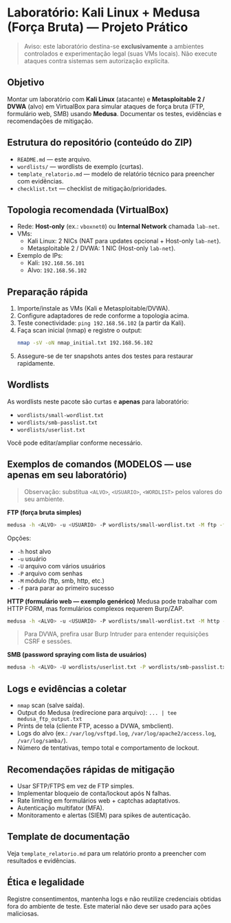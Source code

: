 # Laboratório: Kali Linux + Medusa (Força Bruta) — Projeto Prático

> Aviso: este laboratório destina-se **exclusivamente** a ambientes controlados e experimentação legal (suas VMs locais). Não execute ataques contra sistemas sem autorização explícita.

## Objetivo
Montar um laboratório com **Kali Linux** (atacante) e **Metasploitable 2 / DVWA** (alvo) em VirtualBox para simular ataques de força bruta (FTP, formulário web, SMB) usando **Medusa**. Documentar os testes, evidências e recomendações de mitigação.

## Estrutura do repositório (conteúdo do ZIP)
- `README.md` — este arquivo.
- `wordlists/` — wordlists de exemplo (curtas).
- `template_relatorio.md` — modelo de relatório técnico para preencher com evidências.
- `checklist.txt` — checklist de mitigação/prioridades.

## Topologia recomendada (VirtualBox)
- Rede: **Host-only** (ex.: `vboxnet0`) ou **Internal Network** chamada `lab-net`.
- VMs:
  - Kali Linux: 2 NICs (NAT para updates opcional + Host-only `lab-net`).
  - Metasploitable 2 / DVWA: 1 NIC (Host-only `lab-net`).
- Exemplo de IPs:
  - Kali: `192.168.56.101`
  - Alvo: `192.168.56.102`

## Preparação rápida
1. Importe/instale as VMs (Kali e Metasploitable/DVWA).
2. Configure adaptadores de rede conforme a topologia acima.
3. Teste conectividade: `ping 192.168.56.102` (a partir da Kali).
4. Faça scan inicial (nmap) e registre o output:
   ```bash
   nmap -sV -oN nmap_initial.txt 192.168.56.102
   ```
5. Assegure-se de ter snapshots antes dos testes para restaurar rapidamente.

## Wordlists
As wordlists neste pacote são curtas e **apenas** para laboratório:
- `wordlists/small-wordlist.txt`
- `wordlists/smb-passlist.txt`
- `wordlists/userlist.txt`

Você pode editar/ampliar conforme necessário.

## Exemplos de comandos (MODELOS — use apenas em seu laboratório)
> Observação: substitua `<ALVO>`, `<USUARIO>`, `<WORDLIST>` pelos valores do seu ambiente.

**FTP (força bruta simples)**
```bash
medusa -h <ALVO> -u <USUARIO> -P wordlists/small-wordlist.txt -M ftp -f
```
Opções:
- `-h` host alvo
- `-u` usuário
- `-U` arquivo com vários usuários
- `-P` arquivo com senhas
- `-M` módulo (ftp, smb, http, etc.)
- `-f` para parar ao primeiro sucesso

**HTTP (formulário web — exemplo genérico)**
Medusa pode trabalhar com HTTP FORM, mas formulários complexos requerem Burp/ZAP.
```bash
medusa -h <ALVO> -u <USUARIO> -P wordlists/small-wordlist.txt -M http -m FORM:/path/login.php:username:password
```
> Para DVWA, prefira usar Burp Intruder para entender requisições CSRF e sessões.

**SMB (password spraying com lista de usuários)**
```bash
medusa -h <ALVO> -U wordlists/userlist.txt -P wordlists/smb-passlist.txt -M smb
```

## Logs e evidências a coletar
- `nmap` scan (salve saída).
- Output do Medusa (redirecione para arquivo): `... | tee medusa_ftp_output.txt`
- Prints de tela (cliente FTP, acesso a DVWA, smbclient).
- Logs do alvo (ex.: `/var/log/vsftpd.log`, `/var/log/apache2/access.log`, `/var/log/samba/`).
- Número de tentativas, tempo total e comportamento de lockout.

## Recomendações rápidas de mitigação
- Usar SFTP/FTPS em vez de FTP simples.
- Implementar bloqueio de conta/lockout após N falhas.
- Rate limiting em formulários web + captchas adaptativos.
- Autenticação multifator (MFA).
- Monitoramento e alertas (SIEM) para spikes de autenticação.

## Template de documentação
Veja `template_relatorio.md` para um relatório pronto a preencher com resultados e evidências.

## Ética e legalidade
Registre consentimentos, mantenha logs e não reutilize credenciais obtidas fora do ambiente de teste. Este material não deve ser usado para ações maliciosas.

